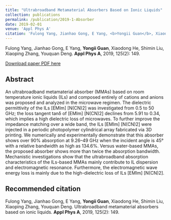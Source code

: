 ```yaml
---
title: "Ultrabroadband Metamaterial Absorbers Based on Ionic Liquids"
collection: publications
permalink: /publication/2019-1-Absorber
date: 2019-02-01
venue: 'Appl Phys A'
citation: 'Fulong Yang, Jianhao Gong, E Yang, <b>Yongii Guan</b>, Xiaodong He, Shimin Liu, Xiaoping Zhang, Youquan Deng. Ultrabroadband metamaterial absorbers based on ionic liquids. <b>Appl Phys A</b>, 2019, 125(2): 149.'
---
```


Fulong Yang, Jianhao Gong, E Yang, <b>Yongii Guan</b>, Xiaodong He, Shimin Liu, Xiaoping Zhang, Youquan Deng. <b>Appl Phys A</b>, 2019, 125(2): 149.

[Download paper PDF here](https://github.com/Yongji-Guan/Yongji-Guan.github.io/blob/master/files/2019-1.pdf)

## Abstract
An ultrabroadband metamaterial absorber (MMAs) based on room temperature ionic liquids (ILs) and composed entirely of cations and anions was proposed and analyzed in the microwave regimen. The dielectric permittivity of the ILs [EMIm] [N(CN)2] was investigated from 0.5 to 50 GHz; the loss tangent tanδ of [EMIm] [N(CN)2] declines from 5.91 to 0.34, which implies a high dielectric loss of microwaves. To further improve the impedance matching over a wide band, the ILs [EMIm] [N(CN)2] were injected in a periodic photopolymer cylindrical array fabricated via 3D printing. We numerically and experimentally demonstrate that this absorber shows over 90% absorption at 9.26–49 GHz when the incident angle is 45° with a relative bandwidth as high as 134.6%. Versus water-based MMAs, the proposed absorber shows more than twice the absorption bandwidth. Mechanistic investigations show that the ultrabroadband absorption characteristics of the ILs-based MMAs mainly contribute to IL dispersion and electromagnetic resonance. Furthermore, the electromagnetic wave energy loss is mainly due to the high-dielectric loss of ILs [EMIm] [N(CN)2].

## Recommended citation
Fulong Yang, Jianhao Gong, E Yang, <b>Yongii Guan</b>, Xiaodong He, Shimin Liu, Xiaoping Zhang, Youquan Deng. Ultrabroadband metamaterial absorbers based on ionic liquids. <b>Appl Phys A</b>, 2019, 125(2): 149.